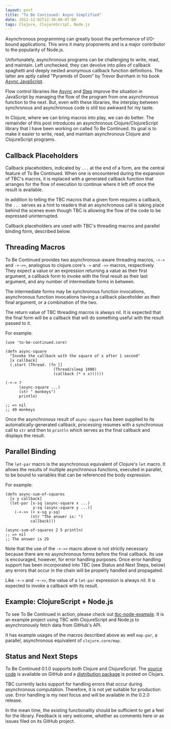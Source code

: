 ```yaml
---
layout: post
title: "To Be Continued: Async Simplified"
date: 2012-12-02T12:30:00-07:00
tags: Clojure, ClojureScript, Node.js
---
```


Asynchronous programming can greatly boost the performance of I/O-bound applications. This wins it many proponents and is a major contributor to the popularity of Node.js.

Unfortunately, asynchronous programs can be challenging to write, read, and maintain. Left unchecked, they can devolve into piles of callback spaghetti and deeply nested anonymous callback function definitions. The latter are aptly called "Pyramids of Doom" by Trevor Burnham in his book [Async JavaScript](http://pragprog.com/book/tbajs/async-javascript).

Flow control libraries like [Async](https://github.com/caolan/async) and [Step](https://github.com/creationix/step) improve the situation in JavaScript by managing the flow of the program from one asynchronous function to the next. But, even with these libraries, the interplay between synchronous and asynchronous code is still too awkward for my taste.

In Clojure, where we can bring macros into play, we can do better. The remainder of this post introduces an asynchronous Clojure/ClojureScript library that I have been working on called To Be Continued. Its goal is to make it easier to write, read, and maintain asynchronous Clojure and ClojureScript programs.

## Callback Placeholders

Callback placeholders, indicated by `...` at the end of a form, are the central feature of To Be Continued. When one is encountered during the expansion of TBC's macros, it is replaced with a generated callback function that arranges for the flow of execution to continue where it left off once the result is available.

In addition to telling the TBC macros that a given form requires a callback, the `...` serves as a hint to readers that an asynchronous call is taking place behind the scenes even though TBC is allowing the flow of the code to be expressed uninterrupted.

Callback placeholders are used with TBC's threading macros and parallel binding form, described below.

## Threading Macros

To Be Continued provides two asynchronous-aware threading macros, `-+->` and `-+->>`, analogous to clojure.core's `->` and `->>` macros, respectively. They expect a value or an expression returning a value as their first argument, a callback form to invoke with the final result as their last argument, and any number of intermediate forms in between.

The intermediate forms may be synchronous function invocations, asynchronous function invocations having a callback placeholder as their final argument, or a combination of the two.

The return value of TBC threading macros is always nil. It is expected that the final form will be a callback that will do something useful with the result passed to it.

For example:

    (use 'to-be-continued.core)

    (defn async-square
      "Invoke the callback with the square of x after 1 second"
      [x callback]
      (.start (Thread. (fn []
                         (Thread/sleep 1000)
                         (callback (* x x))))))
    
    (-+-> 7
          (async-square ...)
          (str " monkeys")
          println)
    
    ;; => nil
    ;; 49 monkeys

Once the asynchronous result of `async-square` has been supplied to its automatically-generated callback, processing resumes with a synchronous call to `str` and then to `println` which serves as the final callback and displays the result.

## Parallel Binding

The `let-par` macro is the asynchronous equivalent of Clojure's `let` macro. It allows the results of multiple asynchronous functions, executed in parallel, to be bound to variables that can be referenced the body expression.

For example:

    (defn async-sum-of-squares
      [x y callback]
      (let-par [x-sq (async-square x ...)
                y-sq (async-square y ...)]
        (-+->> (+ x-sq y-sq)
               (str "The answer is: ")
               callback)))

    (async-sum-of-squares 2 5 println)
    ;; => nil
    ;; The answer is 29

Note that the use of the `-+->>` macro above is not strictly necessary because there are no asynchronous forms before the final callback. Its use is encouraged, however, for error handling purposes. Once error handling support has been incorporated into TBC (see Status and Next Steps, below) any errors that occur in the chain will be properly handled and propagated.

Like `-+->` and `-+->>`, the value of a `let-par` expression is always nil. It is expected to invoke a callback with its result.

## Example: ClojureScript + Node.js
To see To Be Continued in action, please check out [tbc-node-example](https://github.com/gregspurrier/tbc-node-example). It is an example project using TBC with ClojureScript and Node.js to asynchronously fetch data from GitHub's API. 

It has example usages of the macros described above as well `map-par`, a parallel, asynchronous equivalent of `clojure.core/map`.

## Status and Next Steps
To Be Continued 0.1.0 supports both Clojure and ClojureScript. The [source code](https://github.com/gregspurrier/to-be-continued) is available on GitHub and a [distribution package](https://clojars.org/to-be-continued) is posted on Clojars.

TBC currently lacks support for handling errors that occur during asynchronous computation. Therefore, it is not yet suitable for production use. Error handling is my next focus and will be available in the 0.2.0 release.

In the mean time, the existing functionality should be sufficient to get a feel for the library. Feedback is very welcome, whether as comments here or as issues filed on its GitHub project.